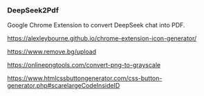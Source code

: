 ### DeepSeek2Pdf

Google Chrome Extension to convert DeepSeek chat into PDF.


https://alexleybourne.github.io/chrome-extension-icon-generator/


https://www.remove.bg/upload


https://onlinepngtools.com/convert-png-to-grayscale


https://www.htmlcssbuttongenerator.com/css-button-generator.php#scarelargeCodeInsideID

